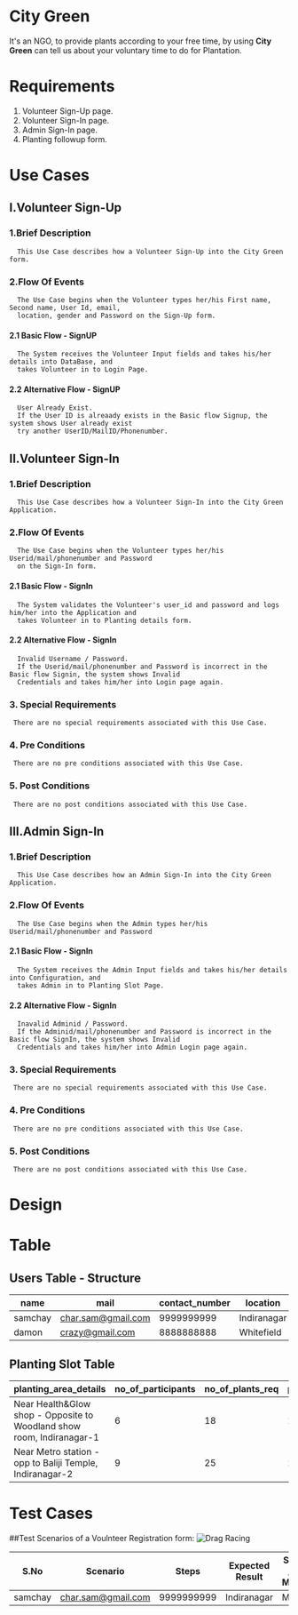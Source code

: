 # City Green

It's an NGO, to provide plants according to your free time,
by using **City Green** can tell us about your voluntary time to do for Plantation.

# Requirements
1.   Volunteer Sign-Up page.
2.  Volunteer Sign-In page.
3. Admin Sign-In page.
4.  Planting followup form.

# Use Cases

 ## I.Volunteer Sign-Up
 
 ### 1.Brief Description
      This Use Case describes how a Volunteer Sign-Up into the City Green form.
      
 ### 2.Flow Of Events
      The Use Case begins when the Volunteer types her/his First name, Second name, User Id, email, 
      location, gender and Password on the Sign-Up form.
      
   #### 2.1 Basic Flow - SignUP
      The System receives the Volunteer Input fields and takes his/her details into DataBase, and 
      takes Volunteer in to Login Page.
      
   #### 2.2 Alternative Flow - SignUP
      User Already Exist. 
      If the User ID is alreaady exists in the Basic flow Signup, the system shows User already exist 
      try another UserID/MailID/Phonenumber.
      
  ## II.Volunteer Sign-In
 
 ### 1.Brief Description
      This Use Case describes how a Volunteer Sign-In into the City Green Application.
      
 ### 2.Flow Of Events
      The Use Case begins when the Volunteer types her/his Userid/mail/phonenumber and Password      
      on the Sign-In form.
      
   #### 2.1 Basic Flow - SignIn
      The System validates the Volunteer's user_id and password and logs him/her into the Application and 
      takes Volunteer in to Planting details form.
      
   #### 2.2 Alternative Flow - SignIn
      Invalid Username / Password. 
      If the Userid/mail/phonenumber and Password is incorrect in the Basic flow Signin, the system shows Invalid 
      Credentials and takes him/her into Login page again.
      
 ### 3. Special Requirements
     There are no special requirements associated with this Use Case.
 ### 4. Pre Conditions
     There are no pre conditions associated with this Use Case.
 ### 5. Post Conditions
     There are no post conditions associated with this Use Case.
     
## III.Admin Sign-In
 
 ### 1.Brief Description
      This Use Case describes how an Admin Sign-In into the City Green Application.
      
 ### 2.Flow Of Events
      The Use Case begins when the Admin types her/his Userid/mail/phonenumber and Password
      
   #### 2.1 Basic Flow - SignIn
      The System receives the Admin Input fields and takes his/her details into Configuration, and 
      takes Admin in to Planting Slot Page.
      
   #### 2.2 Alternative Flow - SignIn
      Inavalid Adminid / Password. 
      If the Adminid/mail/phonenumber and Password is incorrect in the Basic flow SignIn, the system shows Invalid 
      Credentials and takes him/her into Admin Login page again.
 ### 3. Special Requirements
     There are no special requirements associated with this Use Case.
 ### 4. Pre Conditions
     There are no pre conditions associated with this Use Case.
 ### 5. Post Conditions
     There are no post conditions associated with this Use Case.

# Design

# Table
 ## Users Table - Structure

| name | mail     | contact_number    | location | gender    | password |
|-------| --------|---------|-------| --------|---------|
| samchay   | char.sam@gmail.com  | 9999999999   | Indiranagar    | Male  | user@123   | 
| damon   | crazy@gmail.com  | 8888888888   | Whitefield    | Male  | test@123   | 

## Planting Slot Table

| planting_area_details | no_of_participants    | no_of_plants_req | planting_date    | planting_time | notes |
| --------|---------|-------| --------|---------|----------|
| Near Health&Glow shop - Opposite to Woodland show room, Indiranagar-1  | 6   | 18    | 12/05/2019  | 8:00 AM   | nothing |
| Near Metro station - opp to Baliji Temple, Indiranagar-2   | 9   | 25    | 15/05/2019  | 07:30 AM   | no comments |

# Test Cases

##Test Scenarios of a Voulnteer Registration form:
![Drag Racing](citybg1.jpg)


| S.No | Scenario     | Steps    | Expected Result | Success / Error Message    | 
|-------| --------|---------|-------| --------|
| samchay   | char.sam@gmail.com  | 9999999999   | Indiranagar    | Male  | 
